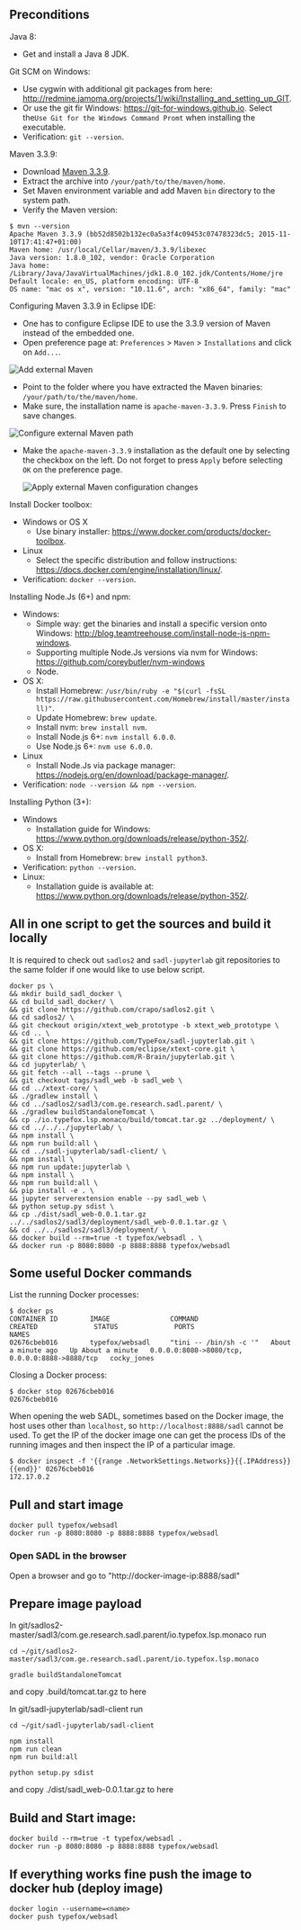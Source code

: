 ## Preconditions

Java 8:
 - Get and install a Java 8 JDK.

Git SCM on Windows:
 - Use cygwin with additional git packages from here: http://redmine.jamoma.org/projects/1/wiki/Installing_and_setting_up_GIT.
 - Or use the git fir Windows: https://git-for-windows.github.io. Select the`Use Git for the Windows Command Promt` when installing the executable.
 - Verification: `git --version`.

Maven 3.3.9:
 - Download [Maven 3.3.9].
 - Extract the archive into `/your/path/to/the/maven/home`.
 - Set Maven environment variable and add Maven `bin` directory to the system path.
 - Verify the Maven version:
 
```
$ mvn --version
Apache Maven 3.3.9 (bb52d8502b132ec0a5a3f4c09453c07478323dc5; 2015-11-10T17:41:47+01:00)
Maven home: /usr/local/Cellar/maven/3.3.9/libexec
Java version: 1.8.0_102, vendor: Oracle Corporation
Java home: /Library/Java/JavaVirtualMachines/jdk1.8.0_102.jdk/Contents/Home/jre
Default locale: en_US, platform encoding: UTF-8
OS name: "mac os x", version: "10.11.6", arch: "x86_64", family: "mac"
```

Configuring Maven 3.3.9 in Eclipse IDE:
 - One has to configure Eclipse IDE to use the 3.3.9 version of Maven instead of the embedded one.
 - Open preference page at: `Preferences` > `Maven` > `Installations` and click on `Add...`.
 
 ![Add external Maven](/sadl3/deployment/media/add_external_mvn_01.png?raw=true "Add external Maven")
 
 - Point to the folder where you have extracted the Maven binaries: `/your/path/to/the/maven/home`.
 - Make sure, the installation name is `apache-maven-3.3.9`. Press `Finish` to save changes.
 
  ![Configure external Maven path](/sadl3/deployment/media/add_external_mvn_02.png?raw=true "Configure external Maven path")
 
 - Make the `apache-maven-3.3.9` installation as the default one by selecting the checkbox on the left. Do not forget to press `Apply` before selecting `OK` on the preference page.
 
   ![Apply external Maven configuration changes](/sadl3/deployment/media/add_external_mvn_03.png?raw=true "Apply external Maven configuration changes")


[Maven 3.3.9]: http://ftp-stud.hs-esslingen.de/pub/Mirrors/ftp.apache.org/dist/maven/maven-3/3.3.9/binaries/apache-maven-3.3.9-bin.zip

Install Docker toolbox:
 - Windows or OS X
   * Use binary installer: https://www.docker.com/products/docker-toolbox.
 - Linux
   * Select the specific distribution and follow instructions: https://docs.docker.com/engine/installation/linux/.
 - Verification: `docker --version`.

Installing Node.Js (6+) and npm:
 - Windows:
   * Simple way: get the binaries and install a specific version onto Windows: http://blog.teamtreehouse.com/install-node-js-npm-windows.
   * Supporting multiple Node.Js versions via nvm for Windows: https://github.com/coreybutler/nvm-windows
   * Node.
 - OS X:
   * Install Homebrew: `/usr/bin/ruby -e "$(curl -fsSL https://raw.githubusercontent.com/Homebrew/install/master/install)"`.
   * Update Homebrew: `brew update`.
   * Install nvm: `brew install nvm`.
   * Install Node.js 6+: `nvm install 6.0.0`.
   * Use Node.js 6+: `nvm use 6.0.0`.
 - Linux
   * Install Node.Js via package manager: https://nodejs.org/en/download/package-manager/.
 - Verification: `node --version && npm --version`.

Installing Python (3+):
 - Windows
   * Installation guide for Windows: https://www.python.org/downloads/release/python-352/.
 - OS X:
   * Install from Homebrew: `brew install python3`.
 - Verification: `python --version`.
 - Linux:
   * Installation guide is available at: https://www.python.org/downloads/release/python-352/.

## All in one script to get the sources and build it locally

It is required to check out `sadlos2` and `sadl-jupyterlab` git repositories to the same folder if one would like to use below script.

```
docker ps \
&& mkdir build_sadl_docker \
&& cd build_sadl_docker/ \
&& git clone https://github.com/crapo/sadlos2.git \
&& cd sadlos2/ \
&& git checkout origin/xtext_web_prototype -b xtext_web_prototype \
&& cd .. \
&& git clone https://github.com/TypeFox/sadl-jupyterlab.git \
&& git clone https://github.com/eclipse/xtext-core.git \
&& git clone https://github.com/R-Brain/jupyterlab.git \
&& cd jupyterlab/ \
&& git fetch --all --tags --prune \
&& git checkout tags/sadl_web -b sadl_web \
&& cd ../xtext-core/ \
&& ./gradlew install \
&& cd ../sadlos2/sadl3/com.ge.research.sadl.parent/ \
&& ./gradlew buildStandaloneTomcat \
&& cp ./io.typefox.lsp.monaco/build/tomcat.tar.gz ../deployment/ \
&& cd ../../../jupyterlab/ \
&& npm install \
&& npm run build:all \
&& cd ../sadl-jupyterlab/sadl-client/ \
&& npm install \
&& npm run update:jupyterlab \
&& npm install \
&& npm run build:all \
&& pip install -e . \
&& jupyter serverextension enable --py sadl_web \
&& python setup.py sdist \
&& cp ./dist/sadl_web-0.0.1.tar.gz ../../sadlos2/sadl3/deployment/sadl_web-0.0.1.tar.gz \
&& cd ../../sadlos2/sadl3/deployment/ \
&& docker build --rm=true -t typefox/websadl . \
&& docker run -p 8080:8080 -p 8888:8888 typefox/websadl
```

## Some useful Docker commands

List the running Docker processes:
```
$ docker ps
CONTAINER ID        IMAGE               COMMAND                  CREATED              STATUS              PORTS                                            NAMES
02676cbeb016        typefox/websadl     "tini -- /bin/sh -c '"   About a minute ago   Up About a minute   0.0.0.0:8080->8080/tcp, 0.0.0.0:8888->8888/tcp   cocky_jones
```

Closing a Docker process:
```
$ docker stop 02676cbeb016
02676cbeb016
```

When opening the web SADL, sometimes based on the Docker image, the host uses other than `localhost`, so `http://localhost:8888/sadl` cannot be used. To get the IP of the docker image one can get the process IDs of the running images and then inspect the IP of a particular image.
```
$ docker inspect -f '{{range .NetworkSettings.Networks}}{{.IPAddress}}{{end}}' 02676cbeb016
172.17.0.2
```


## Pull and start image

```
docker pull typefox/websadl
docker run -p 8080:8080 -p 8888:8888 typefox/websadl

```
### Open SADL in the browser

Open a browser and go to "http://docker-image-ip:8888/sadl"


## Prepare image payload

In git/sadlos2-master/sadl3/com.ge.research.sadl.parent/io.typefox.lsp.monaco
run

```
cd ~/git/sadlos2-master/sadl3/com.ge.research.sadl.parent/io.typefox.lsp.monaco

gradle buildStandaloneTomcat

```

and copy .build/tomcat.tar.gz to here


In git/sadl-jupyterlab/sadl-client
run

```
cd ~/git/sadl-jupyterlab/sadl-client

npm install
npm run clean
npm run build:all

python setup.py sdist

```
and copy ./dist/sadl_web-0.0.1.tar.gz to here



## Build and Start image:

```
docker build --rm=true -t typefox/websadl .
docker run -p 8080:8080 -p 8888:8888 typefox/websadl
```


## If everything works fine push the image to docker hub (deploy image)

```
docker login --username=<name> 
docker push typefox/websadl
```


